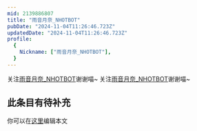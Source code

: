 ```yaml
---
mid: 2139886807
title: "雨音月奈_NHOTBOT"
pubDate: "2024-11-04T11:26:46.723Z"
updatedDate: "2024-11-04T11:26:46.723Z"
profile:
  {
    Nickname: ["雨音月奈_NHOTBOT"],
  }
---
```


关注[雨音月奈_NHOTBOT](https://space.bilibili.com/2139886807)谢谢喵~ 关注[雨音月奈_NHOTBOT](https://space.bilibili.com/2139886807)谢谢喵~

## 此条目有待补充
你可以在[这里](https://github.com/Yuhanawa/VTuber.ICU/edit/master/src/content/v/雨音月奈_NHOTBOT/index.md)编辑本文
